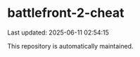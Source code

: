 # battlefront-2-cheat

Last updated: 2025-06-11 02:54:15

This repository is automatically maintained.
